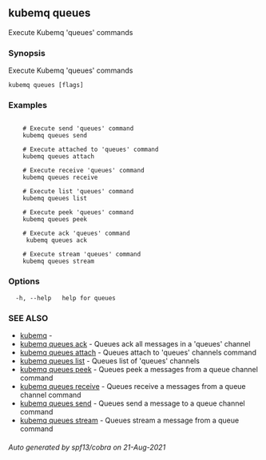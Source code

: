 ## kubemq queues

Execute Kubemq 'queues' commands

### Synopsis

Execute Kubemq 'queues' commands

```
kubemq queues [flags]
```

### Examples

```

	# Execute send 'queues' command
	kubemq queues send

	# Execute attached to 'queues' command
	kubemq queues attach

	# Execute receive 'queues' command
	kubemq queues receive
	
	# Execute list 'queues' command
	kubemq queues list

	# Execute peek 'queues' command
	kubemq queues peek

	# Execute ack 'queues' command
	 kubemq queues ack

	# Execute stream 'queues' command
	kubemq queues stream

```

### Options

```
  -h, --help   help for queues
```

### SEE ALSO

* [kubemq](kubemq.md)	 - 
* [kubemq queues ack](kubemq_queues_ack.md)	 - Queues ack all messages in a 'queues' channel
* [kubemq queues attach](kubemq_queues_attach.md)	 - Queues attach to 'queues' channels command
* [kubemq queues list](kubemq_queues_list.md)	 - Queues list of 'queues' channels
* [kubemq queues peek](kubemq_queues_peek.md)	 - Queues peek a messages from a queue channel command
* [kubemq queues receive](kubemq_queues_receive.md)	 - Queues receive a messages from a queue channel command
* [kubemq queues send](kubemq_queues_send.md)	 - Queues send a message to a queue channel command
* [kubemq queues stream](kubemq_queues_stream.md)	 - Queues stream a message from a queue command

###### Auto generated by spf13/cobra on 21-Aug-2021
